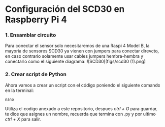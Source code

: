 # Configuración del SCD30 en Raspberry Pi 4

### 1. Ensamblar circuito
Para conectar el sensor solo necesitaremos de una Raspi 4 Model B, la mayoria de sensores SCD30 ya vienen con jumpers para conectar direvcto, en caso contrario solamente usar cables jumpers hembra-hembra y conectarlo como el siguiente diagrama:
![SCD30](figs/scd30 (1).png)

### 2. Crear script de Python
Ahora vamos a crear un script con el código poniendo el siguiente comando en la terminal:
```
nano
```
Utiliza el codigo anexado a este repositorio, despues _ctrl + O_ para guardar, te dice que asignes un nombre, recuerda que termina con .py y por ultimo _ctrl + X_ para salir.
